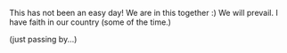 This has not been an easy day!
We are in this together :)
We will prevail. 
I have faith in our country (some of the time.)

(just passing by...)
